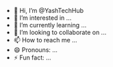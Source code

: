 - 👋 Hi, I’m @YashTechHub
- 👀 I’m interested in ...
- 🌱 I’m currently learning ...
- 💞️ I’m looking to collaborate on ...
- 📫 How to reach me ...
- 😄 Pronouns: ...
- ⚡ Fun fact: ...

<!---
YashTechHub/YashTechHub is a ✨ special ✨ repository because its `README.md` (this file) appears on your GitHub profile.
You can click the Preview link to take a look at your changes.
--->
